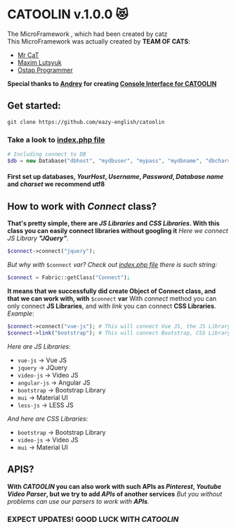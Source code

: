 # CATOOLIN v.1.0.0 :heart_eyes_cat:  
The MicroFramework , which had been created by catz<br>
This MicroFramework was actually created by **TEAM OF CATS**:
* [Mr CaT](https://github.com/mrcat323)
* [Maxim Lutsyuk](https://github.com/Lutsyuk-M)
* [Ostap Programmer](https://github.com/Ostap34JS)

**Special thanks to [Andrey](https://github.com/ctl) for creating [Console Interface for CATOOLIN](https://github.com/ctl/catoo)**
## Get started:
`git clone https://github.com/eazy-english/catoolin`
### Take a look to [index.php file](https://github.com/eazy-english/catoolin/blob/master/index.php)
```PHP
# Including connect to DB
$db = new Database("dbhost", "mydbuser", "mypass", "mydbname", "dbcharset");
```
#### First set up databases, *YourHost*, *Username*, *Password*, *Database name* and *charset* we recommend utf8

## How to work with *Connect* class?
**That's pretty simple, there are *JS Libraries* and *CSS Libraries*. With this class you can easily connect libraries without googling it**
*Here we connect JS Library **"JQuery"**.*
```PHP
$connect->connect("jquery");
```
*But why with* `$connect` *var? Check out [index.php file](https://github.com/eazy-english/catoolin/blob/master/index.php) there is such string:*
```PHP
$connect = Fabric::getClass("Connect");
```
**It means that we successfully did create Object of Connect class, and that we can work with, with** `$connect` **var**
With *connect* method you can only connect **JS Libraries**, and with *link* you can connect **CSS Libraries**. 
*Example*:
```PHP
$connect->connect("vue-js"); # This will connect Vue JS, the JS Library
$connect->link("bootstrap"); # This will connect Bootstrap, CSS Library
```
*Here are JS Libraries*:
* `vue-js` -> Vue JS
* `jquery` -> JQuery
* `video-js` -> Video JS
* `angular-js` -> Angular JS
* `bootstrap` -> Bootstrap Library
* `mui` -> Material UI
* `less-js` -> LESS JS

*And here are CSS Libraries*:
* `bootstrap` -> Bootstrap Library
* `video-js` -> Video JS
* `mui` -> Material UI

## APIS?
**With *CATOOLIN* you can also work with such APIs as *Pinterest*, *Youtube Video Parser*, but we try to add *APIs* of another services**
*But you without problems can use our parsers to work with **APIs**.*

### EXPECT UPDATES! GOOD LUCK WITH *CATOOLIN*
